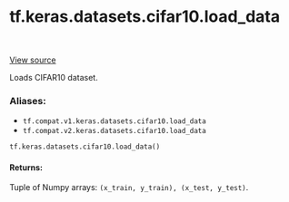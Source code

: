 <div itemscope itemtype="http://developers.google.com/ReferenceObject">
<meta itemprop="name" content="tf.keras.datasets.cifar10.load_data" />
<meta itemprop="path" content="Stable" />
</div>

# tf.keras.datasets.cifar10.load_data

<!-- Insert buttons -->

<table class="tfo-notebook-buttons tfo-api" align="left">
</table>

<a target="_blank" href="/code/stable/tensorflow/python/keras/datasets/cifar10.py">View source</a>



<!-- Start diff -->
Loads CIFAR10 dataset.

### Aliases:

* `tf.compat.v1.keras.datasets.cifar10.load_data`
* `tf.compat.v2.keras.datasets.cifar10.load_data`


``` python
tf.keras.datasets.cifar10.load_data()
```



<!-- Placeholder for "Used in" -->


#### Returns:

Tuple of Numpy arrays: `(x_train, y_train), (x_test, y_test)`.
